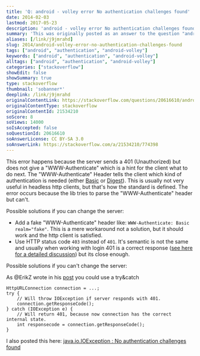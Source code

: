 ```yaml
---
title: 'Q: android - volley error No authentication challenges found'
date: 2014-02-03
lastmod: 2017-05-23
description: 'android - volley error No authentication challenges found'
summary: 'This was originally posted as an answer to the question "android - volley error No authentication challenges found" on stackoverflow.com.'
aliases: [/link/j9jmrahd]
slug: 2014/android-volley-error-no-authentication-challenges-found
tags: ["android", "authentication", "android-volley"]
keywords: ["android", "authentication", "android-volley"]
alltags: ["android", "authentication", "android-volley"]
categories: ["stackoverflow"]
showEdit: false
showSummary: true
type: stackoverflow
thumbnail: 'sobanner*'
deeplink: /link/j9jmrahd
originalContentLink: https://stackoverflow.com/questions/20616610/android-volley-error-no-authentication-challenges-found
originalContentType: stackoverflow
originalContentId: 21534210
soScore: 8
soViews: 14000
soIsAccepted: false
soQuestionId: 20616610
soAnswerLicense: CC BY-SA 3.0
soAnswerLink: https://stackoverflow.com/a/21534210/774398
---
```

This error happens because the server sends a 401 (Unauthorized) but does not give a "WWW-Authenticate" which is a hint for the client what to do next. The "WWW-Authenticate" Header tells the client which kind of authentication is needed (either [Basic](http://en.wikipedia.org/wiki/Basic_access_authentication) or [Digest](http://en.wikipedia.org/wiki/Digest_access_authentication)). This is usually not very useful in headless http clients, but that's how the standard is defined. The error occurs because the lib tries to parse the "WWW-Authenticate" header but can't.

Possible solutions if you can change the server:

*   Add a fake "WWW-Authenticate" header like: `WWW-Authenticate: Basic realm="fake"`. This is a mere workaround not a solution, but it should work and the http client is satisfied.
*   Use HTTP status code `403` instead of `401`. It's semantic is not the same and usually when working with login 401 is a correct response ([see here for a detailed discussion](https://stackoverflow.com/questions/3297048/403-forbidden-vs-401-unauthorized-http-responses)) but its close enough.

Possible solutions if you can't change the server:

As @ErikZ wrote in his [post](https://stackoverflow.com/questions/12931791/java-io-ioexception-received-authentication-challenge-is-null-in-ics-4-0-3) you could use a try&catch

```
HttpURLConnection connection = ...;
try {
    // Will throw IOException if server responds with 401.
    connection.getResponseCode(); 
} catch (IOException e) {
    // Will return 401, because now connection has the correct internal state.
    int responsecode = connection.getResponseCode(); 
}

```

I also posted this here: [java.io.IOException : No authentication challenges found](https://stackoverflow.com/questions/17121213/java-io-ioexception-no-authentication-challenges-found/21534175#21534175)